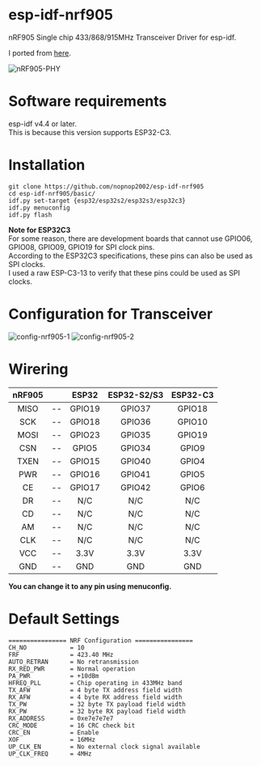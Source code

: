 # esp-idf-nrf905
nRF905 Single chip 433/868/915MHz Transceiver Driver for esp-idf.   

I ported from [here](https://github.com/ZakKemble/nRF905-arduino).   

![nRF905-PHY](https://user-images.githubusercontent.com/6020549/154829949-f2bd4d74-f287-42ae-9f1c-29da57b3d580.JPG)


# Software requirements
esp-idf v4.4 or later.   
This is because this version supports ESP32-C3.   


# Installation
```Shell
git clone https://github.com/nopnop2002/esp-idf-nrf905
cd esp-idf-nrf905/basic/
idf.py set-target {esp32/esp32s2/esp32s3/esp32c3}
idf.py menuconfig
idf.py flash
```

__Note for ESP32C3__   
For some reason, there are development boards that cannot use GPIO06, GPIO08, GPIO09, GPIO19 for SPI clock pins.   
According to the ESP32C3 specifications, these pins can also be used as SPI clocks.   
I used a raw ESP-C3-13 to verify that these pins could be used as SPI clocks.   

# Configuration for Transceiver   

![config-nrf905-1](https://user-images.githubusercontent.com/6020549/154828765-9a272831-a2fa-433f-8774-3ce265eecbc5.jpg)
![config-nrf905-2](https://user-images.githubusercontent.com/6020549/166896561-5fe9f860-f901-41b2-bbf7-01ff3acc0f0e.jpg)

# Wirering

|nRF905||ESP32|ESP32-S2/S3|ESP32-C3|
|:-:|:-:|:-:|:-:|:-:|
|MISO|--|GPIO19|GPIO37|GPIO18|
|SCK|--|GPIO18|GPIO36|GPIO10|
|MOSI|--|GPIO23|GPIO35|GPIO19|
|CSN|--|GPIO5|GPIO34|GPIO9|
|TXEN|--|GPIO15|GPIO40|GPIO4|
|PWR|--|GPIO16|GPIO41|GPIO5|
|CE|--|GPIO17|GPIO42|GPIO6|
|DR|--|N/C|N/C|N/C|
|CD|--|N/C|N/C|N/C|
|AM|--|N/C|N/C|N/C|
|CLK|--|N/C|N/C|N/C|
|VCC|--|3.3V|3.3V|3.3V|
|GND|--|GND|GND|GND|

__You can change it to any pin using menuconfig.__   

# Default Settings
```
================ NRF Configuration ================
CH_NO            = 10
FRF              = 423.40 MHz
AUTO_RETRAN      = No retransmission
RX_RED_PWR       = Normal operation
PA_PWR           = +10dBm
HFREQ_PLL        = Chip operating in 433MHz band
TX_AFW           = 4 byte TX address field width
RX_AFW           = 4 byte RX address field width
TX_PW            = 32 byte TX payload field width
RX_PW            = 32 byte RX payload field width
RX_ADDRESS       = 0xe7e7e7e7
CRC_MODE         = 16 CRC check bit
CRC_EN           = Enable
XOF              = 16MHz
UP_CLK_EN        = No external clock signal available
UP_CLK_FREQ      = 4MHz
```
